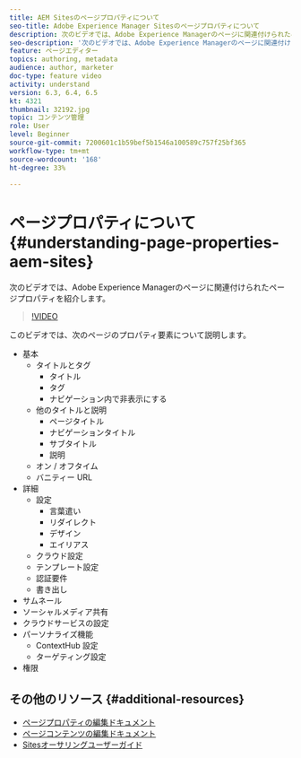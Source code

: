 ```yaml
---
title: AEM Sitesのページプロパティについて
seo-title: Adobe Experience Manager Sitesのページプロパティについて
description: 次のビデオでは、Adobe Experience Managerのページに関連付けられたページプロパティメタデータを紹介します。
seo-description: '次のビデオでは、Adobe Experience Managerのページに関連付けられたページプロパティメタデータを紹介します。 '
feature: ページエディター
topics: authoring, metadata
audience: author, marketer
doc-type: feature video
activity: understand
version: 6.3, 6.4, 6.5
kt: 4321
thumbnail: 32192.jpg
topic: コンテンツ管理
role: User
level: Beginner
source-git-commit: 7200601c1b59bef5b1546a100589c757f25bf365
workflow-type: tm+mt
source-wordcount: '168'
ht-degree: 33%

---
```



# ページプロパティについて {#understanding-page-properties-aem-sites}

次のビデオでは、Adobe Experience Managerのページに関連付けられたページプロパティを紹介します。

>[!VIDEO](https://video.tv.adobe.com/v/32192?quality=12&learn=on)

このビデオでは、次のページのプロパティ要素について説明します。

* 基本
   * タイトルとタグ 
      * タイトル
      * タグ
      * ナビゲーション内で非表示にする
   * 他のタイトルと説明
      * ページタイトル
      * ナビゲーションタイトル
      * サブタイトル
      * 説明
   * オン / オフタイム
   * バニティー URL
* 詳細
   * 設定
      * 言葉遣い
      * リダイレクト
      * デザイン
      * エイリアス
   * クラウド設定
   * テンプレート設定
   * 認証要件
   * 書き出し
* サムネール
* ソーシャルメディア共有
* クラウドサービスの設定
* パーソナライズ機能
   * ContextHub 設定
   * ターゲティング設定
* 権限

## その他のリソース {#additional-resources}

* [ページプロパティの編集ドキュメント](https://experienceleague.adobe.com/docs/experience-manager-65/authoring/authoring/editing-page-properties.html)
* [ページコンテンツの編集ドキュメント](https://experienceleague.adobe.com/docs/experience-manager-65/authoring/authoring/editing-content.html)
* [Sitesオーサリングユーザーガイド](https://experienceleague.adobe.com/docs/experience-manager-65/authoring/home.html&amp;topic=/experience-manager/6-5/sites/authoring/morehelp/page-authoring.ug.js)
